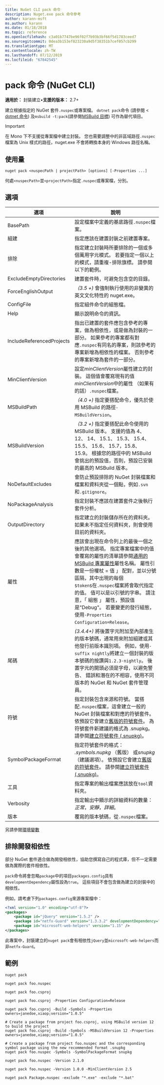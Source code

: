 ```yaml
---
title: NuGet CLI pack 命令
description: Nuget.exe pack 命令參考
author: karann-msft
ms.author: karann
ms.date: 01/18/2018
ms.topic: reference
ms.openlocfilehash: c3a01b7747be96f02f7b93b3bf66f5d1783ceed7
ms.sourcegitcommit: 0dea3b153ef823230a9d5f38351b7cef057cb299
ms.translationtype: MT
ms.contentlocale: zh-TW
ms.lasthandoff: 07/12/2019
ms.locfileid: "67842545"
---
```

# <a name="pack-command-nuget-cli"></a>pack 命令 (NuGet CLI)

**適用於：** 封裝建立&bullet;**支援的版本：** 2.7+

建立根據指定的 NuGet 套件`.nuspec`或專案檔。 `dotnet pack`命令 (請參閱 < [dotnet 命令](dotnet-Commands.md)) 及`msbuild -t:pack`(請參閱[MSBuild 目標](../reference/msbuild-targets.md)) 可作為替代項目。

> [!Important]
> 在 Mono 下不支援從專案檔中建立封裝。 您也需要調整中的非區域路徑`.nuspec`檔案為 Unix 樣式的路徑，nuget.exe 不會將轉換本身的 Windows 路徑名稱。

## <a name="usage"></a>使用量

```cli
nuget pack <nuspecPath | projectPath> [options] [-Properties ...]
```

何處`<nuspecPath>`並`<projectPath>`指定`.nuspec`或專案檔，分別。

## <a name="options"></a>選項

| 選項 | 說明 |
| --- | --- |
| BasePath | 設定檔案中定義的基底路徑`.nuspec`檔案。 |
| 組建 | 指定應該在建置封裝之前建置專案。 |
| 排除 | 指定建立封裝時所要排除的一個或多個萬用字元模式。 若要指定一個以上的模式，請重複-排除旗標。 請參閱以下的範例。 |
| ExcludeEmptyDirectories | 建置套件時，可避免包含空的目錄。 |
| ForceEnglishOutput | *（3.5 +)* 會強制執行使用的非變異的英文文化特性的 nuget.exe。 |
| ConfigFile | 指定組件命令的組態檔。 |
| Help | 顯示說明命令的資訊。 |
| IncludeReferencedProjects | 指出已建置的套件應包含參考的專案，做為相依性，或是做為封裝的一部分。 如果參考的專案都有對應`.nuspec`有同名的專案，則該參考的專案新增為相依性的檔案。 否則參考的專案新增為套件的一部分。 |
| MinClientVersion | 設定*minClientVersion*屬性建立的封裝。 這個值會覆寫現有的值*minClientVersion*中的屬性 （如果有的話）`.nuspec`檔案。 |
| MSBuildPath | *（4.0 +)* 指定要搭配命令，優先於使用 MSBuild 的路徑`-MSBuildVersion`。 |
| MSBuildVersion | *（3.2 +)* 指定要搭配此命令使用的 MSBuild 版本。 支援的值為 4、 12、 14、 15.1、 15.3、 15.4、 15.5、 15.6、 15.7，15.8、 15.9。 根據您的路徑中的 MSBuild 會挑出的預設值，否則，預設已安裝的最高的 MSBuild 版本。 |
| NoDefaultExcludes | 會防止預設排除的 NuGet 封裝檔案和檔案和資料夾從一個點，例如`.svn`和`.gitignore`。 |
| NoPackageAnalysis | 指定封裝不應該在建置套件之後執行套件分析。 |
| OutputDirectory | 指定建立的封裝儲存所在的資料夾。 如果未不指定任何資料夾，則會使用目前的資料夾。 |
| 屬性 | 應該會出現在命令列上的最後一個之後的其他選項。 指定專案檔案中的值會覆寫的屬性的清單請參閱[通用的 MSBuild 專案屬性](/visualstudio/msbuild/common-msbuild-project-properties)屬性名稱。 屬性引數是一份權杖 = 值 」 配對，並以分號區隔，其中出現的每個`$token$`在`.nuspec`檔案將會取代指定的值。 值可以是以引號的字串。 請注意，「 組態 」 屬性，預設值是"Debug"。 若要變更的發行組態，使用`-Properties Configuration=Release`。 |
| 尾碼 | *(3.4.4+)* 將後置字元附加至內部產生的版本號碼，通常用來附加組建或其他發行前版本識別項。 例如，使用`-suffix nightly`將建立一個封裝的版本號碼的按讚與`1.2.3-nightly`。 後置字元的開頭必須是字母，以避免警告、 錯誤和潛在的不相容，使用不同版本的 NuGet 和 NuGet 套件管理員。 |
| 符號 | 指定封裝包含來源和符號。 當搭配`.nuspec`檔案，這會建立一般的 NuGet 封裝檔案和對應的符號套件。 依預設它會建立[舊版的符號套件](../create-packages/Symbol-Packages.md)。 為符號套件新建議的格式為 .snupkg。 請參閱[建立符號套件 (.snupkg)](../create-packages/Symbol-Packages-snupkg.md)。 |
| SymbolPackageFormat | 指定符號套件的格式： *.symbols.nupkg* （舊版） 或*snupkg* （建議選項）。 依預設它會建立[舊版的符號套件](../create-packages/Symbol-Packages.md)。 請參閱[建立符號套件 (.snupkg)](../create-packages/Symbol-Packages-snupkg.md)。 |
| 工具 | 指定專案的輸出檔案應該放在`tool`資料夾。 |
| Verbosity | 指定輸出中顯示的詳細資料的數量：*正常*，*安靜*，*詳細*。 |
| 版本 | 覆寫的版本號碼，從`.nuspec`檔案。 |

另請參閱[環境變數](cli-ref-environment-variables.md)

## <a name="excluding-development-dependencies"></a>排除開發相依性

部分 NuGet 套件適合做為開發相依性，協助您撰寫自己的程式庫，但不一定需要做為實際的套件相依性。

`pack`命令將會忽略`package`中的項目`packages.config`具有`developmentDependency`屬性設為`true`。 這些項目不會包含做為建立的封裝中的相依性。

例如，請考慮下列`packages.config`來源專案檔中：

```xml
<?xml version="1.0" encoding="utf-8"?>
<packages>
    <package id="jQuery" version="1.5.2" />
    <package id="netfx-Guard" version="1.3.3.2" developmentDependency="true" />
    <package id="microsoft-web-helpers" version="1.15" />
</packages>
```

此專案中，封裝建立的`nuget pack`會有相依性`jQuery`並`microsoft-web-helpers`而非`netfx-Guard`。

## <a name="examples"></a>範例

```cli
nuget pack

nuget pack foo.nuspec

nuget pack foo.csproj

nuget pack foo.csproj -Properties Configuration=Release

nuget pack foo.csproj -Build -Symbols -Properties owners=janedoe,xiaop;version="1.0.5"

# Create a package from project foo.csproj, using MSBuild version 12 to build the project
nuget pack foo.csproj -Build -Symbols -MSBuildVersion 12 -Properties owners=janedoe,xiaop;version="1.0.5"

# Create a package from project foo.nuspec and the corresponding symbol package using the new recommended format .snupkg
nuget pack foo.nuspec -Symbols -SymbolPackageFormat snupkg

nuget pack foo.nuspec -Version 2.1.0

nuget pack foo.nuspec -Version 1.0.0 -MinClientVersion 2.5

nuget pack Package.nuspec -exclude "*.exe" -exclude "*.bat"
```
